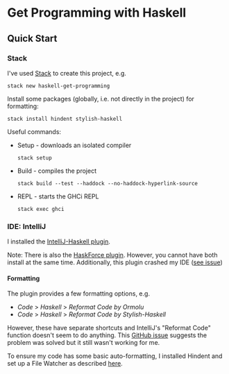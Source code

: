 # Get Programming with Haskell

## Quick Start

### Stack

I've used [Stack](https://docs.haskellstack.org/en/stable/README/) to create this project, e.g.

```shell
stack new haskell-get-programming
```

Install some packages (globally, i.e. not directly in the project) for formatting:

```shell
stack install hindent stylish-haskell
```

Useful commands:

* Setup - downloads an isolated compiler 

    ```
    stack setup
    ```

* Build - compiles the project

    ```
    stack build --test --haddock --no-haddock-hyperlink-source
    ```

* REPL - starts the GHCi REPL

    ```
    stack exec ghci
    ```
  
### IDE: IntelliJ

I installed the [IntelliJ-Haskell plugin](https://github.com/rikvdkleij/intellij-haskell/blob/master/README.md).

Note: There is also the [HaskForce plugin](https://plugins.jetbrains.com/plugin/7602-haskforce).
However, you cannot have both install at the same time. Additionally, this plugin
crashed my IDE ([see issue](https://githubplus.com/carymrobbins/intellij-haskforce/issues/452))


#### Formatting

The plugin provides a few formatting options, e.g.

* _Code_ > _Haskell_ > _Reformat Code by Ormolu_
* _Code_ > _Haskell_ > _Reformat Code by Stylish-Haskell_

However, these have separate shortcuts and IntelliJ's "Reformat Code" function doesn't seem
to do anything. This [GitHub issue](https://github.com/rikvdkleij/intellij-haskell/issues/284)
suggests the problem was solved but it still wasn't working for me.

To ensure my code has some basic auto-formatting, I installed Hindent and set up 
a File Watcher as described [here](https://github.com/mihaimaruseac/hindent#intellij--other-jetbrains-ides).